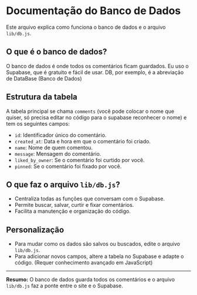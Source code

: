 # Documentação do Banco de Dados

Este arquivo explica como funciona o banco de dados e o arquivo `lib/db.js`.

## O que é o banco de dados?

O banco de dados é onde todos os comentários ficam guardados. Eu uso o Supabase, que é gratuito e fácil de usar.
DB, por exemplo, é a abreviação de DataBase (Banco de Dados)

## Estrutura da tabela

A tabela principal se chama `comments` (você pode colocar o nome que quiser, só precisa editar no código para o supabase reconhecer o nome) e tem os seguintes campos:
- `id`: Identificador único do comentário.
- `created_at`: Data e hora em que o comentário foi criado.
- `name`: Nome de quem comentou.
- `message`: Mensagem do comentário.
- `liked_by_owner`: Se o comentário foi curtido por você.
- `pinned`: Se o comentário foi fixado por você.

## O que faz o arquivo `lib/db.js`?

- Centraliza todas as funções que conversam com o Supabase.
- Permite buscar, salvar, curtir e fixar comentários.
- Facilita a manutenção e organização do código.

## Personalização

- Para mudar como os dados são salvos ou buscados, edite o arquivo `lib/db.js`.
- Para adicionar novos campos, altere a tabela no Supabase e adapte o código. (Requer conhecimento avançado em JavaScript)

---

**Resumo:**
O banco de dados guarda todos os comentários e o arquivo `lib/db.js` faz a ponte entre o site e o Supabase.
